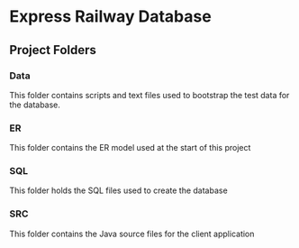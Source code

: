 # Express Railway Database


## Project Folders

### Data
This folder contains scripts and text files used to bootstrap the test data for the database.

### ER
This folder contains the ER model used at the start of this project

### SQL
This folder holds the SQL files used to create the database

### SRC
This folder contains the Java source files for the client application
